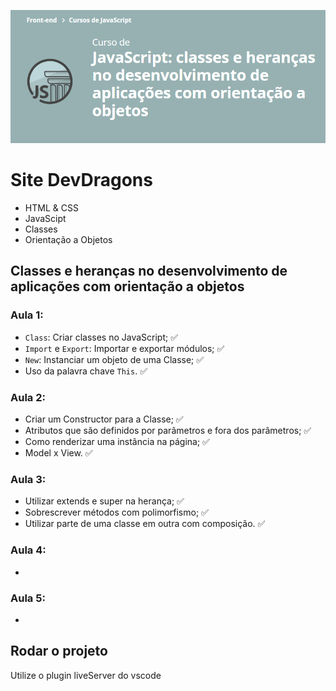![JavaScript: classes e heranças no desenvolvimento de aplicações com orientação a objetos](curso.png)

# Site DevDragons
- HTML & CSS
- JavaScipt
- Classes
- Orientação a Objetos

## Classes e heranças no desenvolvimento de aplicações com orientação a objetos
### Aula 1:
- `Class`: Criar classes no JavaScript; :white_check_mark:
- `Import` e `Export`: Importar e exportar módulos; :white_check_mark:
- `New`: Instanciar um objeto de uma Classe; :white_check_mark:
- Uso da palavra chave `This`. :white_check_mark:
### Aula 2:
- Criar um Constructor para a Classe; :white_check_mark:
- Atributos que são definidos por parâmetros e fora dos parâmetros; :white_check_mark:
- Como renderizar uma instância na página; :white_check_mark:
- Model x View. :white_check_mark:
### Aula 3:
- Utilizar extends e super na herança; :white_check_mark:
- Sobrescrever métodos com polimorfismo; :white_check_mark:
- Utilizar parte de uma classe em outra com composição. :white_check_mark:
### Aula 4:
- 
### Aula 5:
- 

## Rodar o projeto

Utilize o plugin liveServer do vscode
